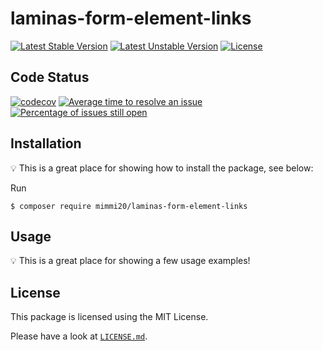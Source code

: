 # laminas-form-element-links

[![Latest Stable Version](https://poser.pugx.org/mimmi20/laminas-form-element-links/v/stable?format=flat-square)](https://packagist.org/packages/mimmi20/laminas-form-element-links)
[![Latest Unstable Version](https://poser.pugx.org/mimmi20/laminas-form-element-links/v/unstable?format=flat-square)](https://packagist.org/packages/mimmi20/laminas-form-element-links)
[![License](https://poser.pugx.org/mimmi20/laminas-form-element-links/license?format=flat-square)](https://packagist.org/packages/mimmi20/laminas-form-element-links)

## Code Status

[![codecov](https://codecov.io/gh/mimmi20/laminas-form-element-links/branch/master/graph/badge.svg)](https://codecov.io/gh/mimmi20/laminas-form-element-links)
[![Average time to resolve an issue](http://isitmaintained.com/badge/resolution/mimmi20/laminas-form-element-links.svg)](http://isitmaintained.com/project/mimmi20/laminas-form-element-links "Average time to resolve an issue")
[![Percentage of issues still open](http://isitmaintained.com/badge/open/mimmi20/laminas-form-element-links.svg)](http://isitmaintained.com/project/mimmi20/laminas-form-element-links "Percentage of issues still open")

## Installation

:bulb: This is a great place for showing how to install the package, see below:

Run

```
$ composer require mimmi20/laminas-form-element-links
```

## Usage

:bulb: This is a great place for showing a few usage examples!

## License

This package is licensed using the MIT License.

Please have a look at [`LICENSE.md`](LICENSE.md).
